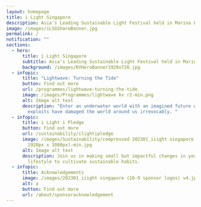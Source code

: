 ```yaml
---
layout: homepage
title: i Light Singapore
description: Asia’s Leading Sustainable Light Festival held in Marina Bay
image: /images/iLSGShareBanner.jpg
permalink: /
notification: ""
sections:
  - hero:
      title: i Light Singapore
      subtitle: Asia’s Leading Sustainable Light Festival held in Marina Bay
      background: /images/KVHeroBanner1920x720.jpg
  - infopic:
      title: "Lightwave: Turning the Tide"
      button: Find out more
      url: /programmes/lightwave-turning-the-tide
      image: /images/Programmes/lightwave kv r2-min.png
      alt: Image alt text
      description: "Enter an underwater world with an imagined future where human
        exploits have damaged the world around us irrevocably. "
  - infopic:
      title: i Light i Pledge
      button: Find out more
      url: /sustainability/ilightipledge
      image: /images/Sustainability/compressed 202301_iiight singapore (ilip banner -
        1920px x 1080px)-min.jpg
      alt: Image alt text
      description: Join us in making small but impactful changes in your daily
        lifestyle to cultivate sustainable habits.
  - infopic:
      title: Acknowledgements
      image: /images/202301_iiight singapore (16-9 sponsor logos) v4.jpg
      alt: a
      button: Find out more
      url: /about/sponsoracknowledgement
---
```

